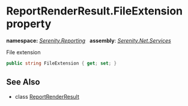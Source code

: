 # ReportRenderResult.FileExtension property
**namespace:** *[Serenity.Reporting](../../README.md#serenity.reporting-namespace)*   **assembly**: *[Serenity.Net.Services](../../README.md)*

File extension

```csharp
public string FileExtension { get; set; }
```

## See Also

* class [ReportRenderResult](../ReportRenderResult.md)